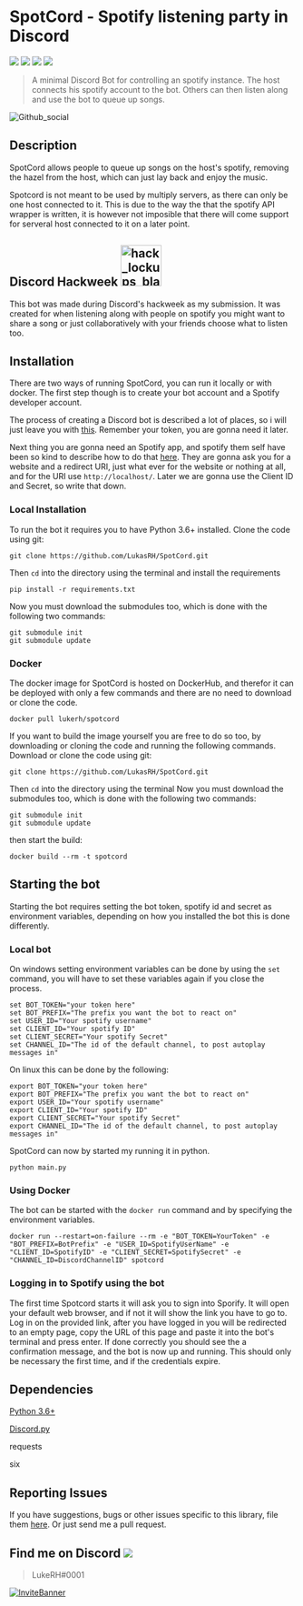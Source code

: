 # SpotCord - Spotify listening party in Discord

![][tag-lisence]
![][tag-issues]
![][tag-pull]
![][tag-status]

> A minimal Discord Bot for controlling an spotify instance. The host connects his spotify account to the bot. Others can then listen along and use the bot to queue up songs. 

![Github_social](https://user-images.githubusercontent.com/16747705/60066065-500ae500-9706-11e9-82e0-db371339259b.png)

## Description
SpotCord allows people to queue up songs on the host's spotify, removing the hazel from the host, which can just lay back and enjoy the music. 

Spotcord is not meant to be used by multiply servers, as there can only be one host connected to it. This is due to the way the that the spotify API wrapper is written, it is however not imposible that there will come support for serveral host connected to it on a later point.

## Discord Hackweek <img width="72" alt="hack_lockups_black" src="https://user-images.githubusercontent.com/16747705/60066236-c90a3c80-9706-11e9-8bba-3917cdbdda50.png">
This bot was made during Discord's hackweek as my submission. It was created for when listening along with people on spotify you might want to share a song or just collaboratively with your friends choose what to listen too.

## Installation
There are two ways of running SpotCord, you can run it locally or with docker.
The first step though is to create your bot account and a Spotify developer account.

The process of creating a Discord bot is described a lot of places, so i will just leave you with [this](https://discordpy.readthedocs.io/en/latest/discord.html). Remember your token, you are gonna need it later.

Next thing you are gonna need an Spotify app, and spotify them self have been so kind to describe how to do that [here](https://developer.spotify.com/documentation/general/guides/app-settings/).
They are gonna ask you for a website and a redirect URI, just what ever for the website or nothing at all, and for the URI use `http://localhost/`. Later we are gonna use the Client ID and Secret, so write that down.


### Local Installation
To run the bot it requires you to have Python 3.6+ installed.
Clone the code using git:
```text
git clone https://github.com/LukasRH/SpotCord.git
```
Then `cd` into the directory using the terminal and install the requirements
````text
pip install -r requirements.txt
````
Now you must download the submodules too, which is done with the following two commands:
```text
git submodule init
git submodule update
```

### Docker
The docker image for SpotCord is hosted on DockerHub, and therefor it can be deployed with only a few commands and there are no need to download or clone the code.
```text
docker pull lukerh/spotcord
```
If you want to build the image yourself you are free to do so too, by downloading or cloning the code and running the following commands.
Download or clone the code using git:
```text
git clone https://github.com/LukasRH/SpotCord.git
```
Then `cd` into the directory using the terminal 
Now you must download the submodules too, which is done with the following two commands:
```text
git submodule init
git submodule update
```
then start the build:
```text
docker build --rm -t spotcord
```

## Starting the bot
Starting the bot requires setting the bot token, spotify id and secret as environment variables, depending on how you installed the bot this is done differently.
### Local bot
On windows setting environment variables can be done by using the `set` command, you will have to set these variables again if you close the process.
```text
set BOT_TOKEN="your token here"
set BOT_PREFIX="The prefix you want the bot to react on"
set USER_ID="Your spotify username"
set CLIENT_ID="Your spotify ID"
set CLIENT_SECRET="Your spotify Secret"
set CHANNEL_ID="The id of the default channel, to post autoplay messages in"
```
On linux this can be done by the following:
```text
export BOT_TOKEN="your token here"
export BOT_PREFIX="The prefix you want the bot to react on"
export USER_ID="Your spotify username"
export CLIENT_ID="Your spotify ID"
export CLIENT_SECRET="Your spotify Secret"
export CHANNEL_ID="The id of the default channel, to post autoplay messages in"
```

SpotCord can now by started my running it in python.
````text
python main.py
````
### Using Docker
The bot can be started with the `docker run` command and by specifying the environment variables.
```text
docker run --restart=on-failure --rm -e "BOT_TOKEN=YourToken" -e "BOT_PREFIX=BotPrefix" -e "USER_ID=SpotifyUserName" -e "CLIENT_ID=SpotifyID" -e "CLIENT_SECRET=SpotifySecret" -e "CHANNEL_ID=DiscordChannelID" spotcord
```

### Logging in to Spotify using the bot
The first time Spotcord starts it will ask you to sign into Sporify. It will open your default web browser, and if not it will show the link you have to go to.
Log in on the provided link, after you have logged in you will be redirected to an empty page, copy the URL of this page and paste it into the bot's terminal and press enter.
If done correctly you should see the a confirmation message, and the bot is now up and running. This should only be necessary the first time, and if the credentials expire.

## Dependencies
[Python 3.6+](https://www.python.org/)

[Discord.py](https://github.com/Rapptz/discord.py)

requests

six

## Reporting Issues
If you have suggestions, bugs or other issues specific to this library, file them [here](https://github.com/LukasRH/SpotCord/issues). Or just send me a pull request.

## Find me on Discord ![][tag-discord]
> LukeRH#0001

[![InviteBanner](https://user-images.githubusercontent.com/16747705/60059041-111b6600-96eb-11e9-9c26-6c0e8e9b9164.png)](https://discord.gg/PyKMjq8)

<!-- Markdown link & img dfn's -->
[tag-lisence]: https://img.shields.io/github/license/LukasRH/SpotCord.svg?style=flat-square
[tag-issues]: https://img.shields.io/github/issues/LukasRH/SpotCord.svg?style=flat-square
[tag-pull]: https://img.shields.io/github/issues-pr/LukasRH/spotcord.svg?style=flat-square
[tag-discord]: https://img.shields.io/discord/580822439773208581.svg?style=flat-square
[tag-status]: https://img.shields.io/badge/Status-Under%20Development-yellow.svg?style=flat-square


